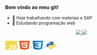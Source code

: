 ### Bem vindo ao meu git!

- 🔭 Hoje trabalhando com materias e SAP
- 🌱 Estudando programação web

<div align="center">
  <a href="https://github.com/kmtsouza">
  <img height="180em" src="https://github-readme-stats.vercel.app/api?username=kmtsouza&show_icons=true&theme=dark&include_all_commits=true&count_private=true"/>
  <img height="180em" src="https://github-readme-stats.vercel.app/api/top-langs/?username=kmtsouza&layout=compact&langs_count=7&theme=dark"/>
</div>
<div style="display: inline_block"><br>
  <img align="center" alt="kmtsouza-Js" height="30" width="40" src="https://raw.githubusercontent.com/devicons/devicon/master/icons/javascript/javascript-plain.svg">
  <img align="center" alt="kmtsouza-HTML" height="30" width="40" src="https://raw.githubusercontent.com/devicons/devicon/master/icons/html5/html5-original.svg">
  <img align="center" alt="kmtsouza-CSS" height="30" width="40" src="https://raw.githubusercontent.com/devicons/devicon/master/icons/css3/css3-original.svg">
  <img align="center" alt="kmtsouza-Python" height="30" width="40" src="https://raw.githubusercontent.com/devicons/devicon/master/icons/python/python-original.svg">
 </div>
